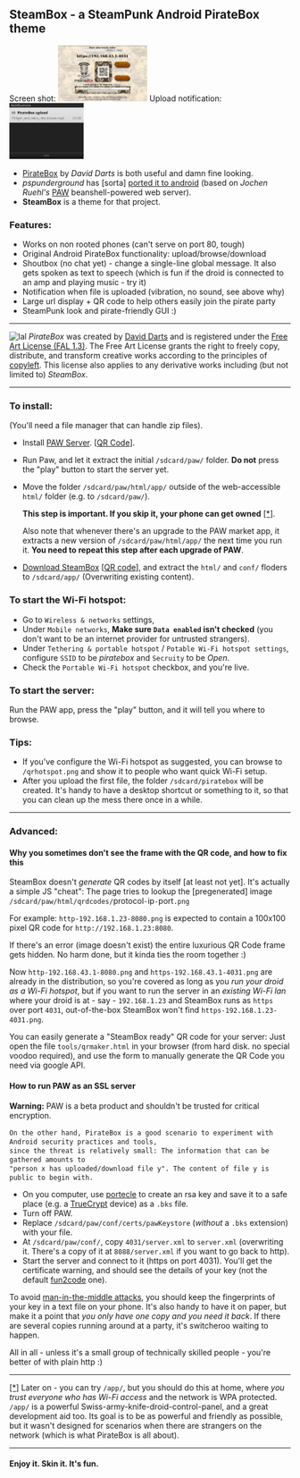## SteamBox - a SteamPunk Android PirateBox theme

Screen shot:
<a target="_blank" href="https://github.com/thedod/SteamBox/raw/master/gfx/Screenshot.jpg"><img border="0" height="100" src="https://github.com/thedod/SteamBox/raw/master/gfx/Screenshot.jpg" alt="Screenshot"></a>
Upload notification:
<a target="_blank" href="https://github.com/thedod/SteamBox/raw/master/gfx/upload-notification.jpg"><img border="0" height="100" src="https://github.com/thedod/SteamBox/raw/master/gfx/upload-notification.jpg" alt="Upload notification"></a>

* [PirateBox](http://wiki.daviddarts.com/PirateBox) by _David Darts_ is both useful and damn fine looking.
* _pspunderground_ has [sorta] [ported it to android](http://forum.xda-developers.com/showthread.php?t=935157) (based on _Jochen Ruehl's_ [PAW](http://paw-android.fun2code.de/) beanshell-powered web server).
* **SteamBox** is a theme for that project.

### Features:

* Works on non rooted phones (can't serve on port 80, tough)
* Original Android PirateBox functionality: upload/browse/download
* Shoutbox (no chat yet) - change a single-line global message. It also gets spoken as text to speech
  (which is fun if the droid is connected to an amp and playing music - try it)
* Notification when file is uploaded (vibration, no sound, see above why)
* Large url display + QR code to help others easily join the pirate party
* SteamPunk look and pirate-friendly GUI :)

----

<img width="99" height="33" alt="lal" src="http://artlibre.org/wp-content/lal2.png" title="lal" class="alignnone size-full wp-image-632"> _PirateBox_ was created by <a href="http://daviddarts.com">David Darts</a> and is registered under the
 <a href="http://artlibre.org/licence/lal/en">Free Art License (FAL 1.3)</a>.
The Free Art License grants the right to freely copy, distribute, and transform creative works according to the principles of <a href="http://www.gnu.org/copyleft/copyleft.html">copyleft</a>. This license also applies to any derivative works including (but not limited to) _SteamBox_.

----

### To install:

(You'll need a file manager that can handle zip files).

* Install [PAW Server](http://paw-android.fun2code.de/).
\[[QR Code](http://paw-android.fun2code.de/images/paw_android_qr_code.png)].

* Run Paw, and let it extract the initial `/sdcard/paw/` folder. **Do not** press the "play" button to start the server yet.

* Move the folder `/sdcard/paw/html/app/` outside of the web-accessible `html/` folder (e.g. to `/sdcard/paw/`).

  **This step is important. If you skip it, your phone can get owned** <a name="fn1ref" href="#fn1">[*]</a>.

  Also note that whenever there's an upgrade to the PAW market app, it extracts a new version of
  `/sdcard/paw/html/app/` the next time you run it. **You need to repeat this step after each upgrade of PAW**.

* [Download SteamBox](https://github.com/thedod/SteamBox/archives/master)
  \[[QR code](http://chart.apis.google.com/chart?cht=qr&chs=100x100&chl=https%3A%2F%2Fgithub.com%2Fthedod%2FSteamBox%2Fzipball%2Fmaster)],
  and extract the `html/` and `conf/` floders to `/sdcard/app/` (Overwriting existing content).

### To start the Wi-Fi hotspot:

* Go to `Wireless & networks` settings,
* Under `Mobile networks`, **Make sure `Data enabled` isn't checked**
  (you don't want to be an internet provider for untrusted strangers).
* Under `Tethering & portable hotspot` / `Potable Wi-Fi hotspot settings`,
  configure `SSID` to be _piratebox_ and `Secruity` to be _Open_.
* Check the `Portable Wi-Fi hotspot` checkbox, and you're live.

### To start the server:
Run the PAW app, press the "play" button, and it will tell you where to browse.

### Tips:

* If you've configure the Wi-Fi hotspot as suggested, you can browse to `/qrhotspot.png` and show
  it to people who want quick Wi-Fi setup.
* After you upload the first file, the folder `/sdcard/piratebox` will be created.
  It's handy to have a desktop shortcut or something to it, so that you can clean up
  the mess there once in a while.

----

### Advanced:

#### Why you sometimes don't see the frame with the QR code, and how to fix this

SteamBox doesn't _generate_ QR codes by itself [at least not yet]. It's actually a simple JS "cheat":
The page tries to lookup the [pregenerated] image `/sdcard/paw/html/qrdcodes/`protocol`-`ip`-`port`.png`

For example: `http-192.168.1.23-8080.png` is expected to contain a 100x100 pixel QR code for `http://192.168.1.23:8080`.

If there's an error (image doesn't exist) the entire luxurious QR Code frame gets hidden. No harm done, but it kinda ties the room together :)

Now `http-192.168.43.1-8080.png` and `https-192.168.43.1-4031.png` are already in the distribution,
so you're covered as long as you _run your droid as a Wi-Fi hotspot_, but if you want to run the server
in an _existing Wi-Fi lan_ where your droid is at - say -
`192.168.1.23` and SteamBox runs as `https` over port `4031`, out-of-the-box SteamBox won't find `https-192.168.1.23-4031.png`.

You can easily generate a "SteamBox ready" QR code for your server: 
Just open the file `tools/qrmaker.html` in your browser (from hard disk. no special voodoo required),
and use the form to manually generate the QR Code you need via google API.

#### How to run PAW as an SSL server

**Warning:** PAW is a beta product and shouldn't be trusted for critical encryption.

    On the other hand, PirateBox is a good scenario to experiment with Android security practices and tools,
    since the threat is relatively small: The information that can be gathered amounts to
    "person x has uploaded/download file y". The content of file y is public to begin with.

* On you computer, use [portecle](http://portecle.sourceforge.net/) to create an rsa key and save it
  to a safe place (e.g. a [TrueCrypt](http://www.truecrypt.org/) device) as a `.bks` file.
* Turn off PAW.
* Replace `/sdcard/paw/conf/certs/pawKeystore` (_without_ a `.bks` extension) with your file.
* At `/sdcard/paw/conf/`, copy `4031/server.xml` to `server.xml` (overwriting it. There's a copy
  of it at `8088/server.xml` if you want to go back to http).
* Start the server and connect to it (https on port 4031). You'll get the certificate warning,
  and should see the details of your key (not the default [fun2code](https://github.com/thedod/SteamBox/raw/master/html/images/fun2code-cert.jpg) one).

To avoid [man-in-the-middle attacks](https://secure.wikimedia.org/wikipedia/en/wiki/Man-in-the-middle_attack), you should
keep the fingerprints of your key in a text file on your phone. It's also handy to have it on paper, but make it a point
that _you only have one copy and you need it back_. If there are several copies running around at a party, it's switcheroo
waiting to happen.

All in all - unless it's a small group of technically skilled people - you're better of with plain http :)

----

<a name="fn1" href="#fn1ref">[*]</a> Later on - you can try `/app/`, but you should do this at home, where _you trust everyone who has Wi-Fi access_ and the network is WPA protected. `/app/` is a powerful Swiss-army-knife-droid-control-panel, and a great development aid too. Its goal is to be as powerful and friendly as possible, but
it wasn't designed for scenarios when there are strangers on the network (which is what PirateBox is all about).

----

#### Enjoy it. Skin it. It's fun.

